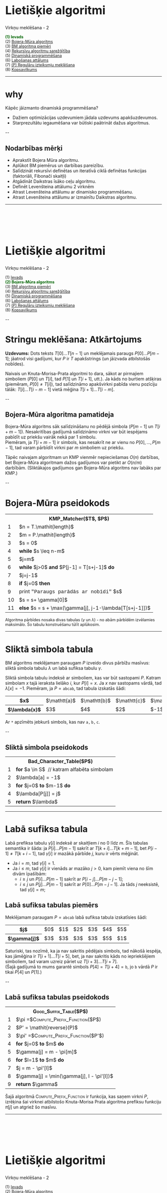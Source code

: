 # &nbsp;

<hgroup>

<h1 style="font-size:28pt">Lietišķie algoritmi</h1>

<blue>Virkņu meklēšana - 2</blue>

</hgroup><hgroup style="font-size:90%">

<span style="color:darkgreen">**(1) Ievads**</span>  
<span>(2) [Bojera-Mūra algoritms](#section-1)</span>  
<span>(3) [BM algoritma piemēri](#section-2)</span>  
<span>(4) [Rekursīvu algoritmu sarežģītība](#section-3)</span>  
<span>(5) [Dinamiskā programmēšana](#section-4)</span>  
<span>(6) [Labošanas attālums](#section-5)</span>  
<span>(7) [(P) Regulāru izteiksmju meklēšana](#section-6)</span>  
<span>(8) [Kopsavilkums](#section7)</span>

</hgroup>

<!--
Meklēšana virknēs - 2
------
Ievads
Bojera-Mūra algoritms
BM algoritma piemēri
Dinamiskā programmēšana (Fibonači virknes; Daijkstras algoritms)
Rekursīvu algoritmu sarežģītība
Labošanas attālums
(P) Regulāru izteiksmju meklēšana
Kopsavilkums



Meklēšana virknēs - 3
------------
Ievads

Sufiksu koku jēdziens
Ukkonena algoritms
(P) Failu digitālnospiedumi (fingerprinting) un Blūma filtri
Kopsavilkums
-->


-----



# <lo-why/> why

<div class="bigWhy">

Kāpēc jāizmanto dinamiskā programmēšana?

</div>

<div class="smallWhy">

* Dažiem optimizācijas uzdevumiem 
jādala uzdevums apakšuzdevumos.
* Starprezultātu iegaumēšana var būtiski paātrināt
dažus algoritmus.

</div>


--

## <lo-summary/> Nodarbības mērķi 

* Aprakstīt Bojera Mūra algoritmu. 
* Aplūkot BM piemērus un darbības pareizību. 
* Salīdzināt rekursīvi definētas un iteratīvā ciklā definētas funkcijas
(faktoriāli, Fibonači skaitļi)
* Atgādināt Daikstras īsāko ceļu algoritmu. 
* Definēt Levenšteina attālumu 2 virknēm
* Atrast Levenšteina attālumu ar dinamisko programmēšanu. 
* Atrast Levenšteina attālumu ar izmainītu Daikstras algoritmu.



-----

# &nbsp;

<hgroup>

<h1 style="font-size:28pt">Lietišķie algoritmi</h1>

<blue>Virkņu meklēšana - 2</blue>

</hgroup><hgroup style="font-size:90%">

<span>(1) [Ievads](#section)</span>  
<span style="color:darkgreen">**(2) Bojera-Mūra algoritms**</span>  
<span>(3) [BM algoritma piemēri](#section-2)</span>  
<span>(4) [Rekursīvu algoritmu sarežģītība](#section-3)</span>  
<span>(5) [Dinamiskā programmēšana](#section-4)</span>  
<span>(6) [Labošanas attālums](#section-5)</span>  
<span>(7) [(P) Regulāru izteiksmju meklēšana](#section-6)</span>  
<span>(8) [Kopsavilkums](#section7)</span>

</hgroup>


--

# <lo-summary/> Stringu meklēšana: Atkārtojums

**Uzdevums:** Dots teksts $T[0]\ldots{}T[n-1]$ un meklējamais
paraugs $P[0]\ldots{}P[m-1]$; jāatrod visi gadījumi, kur $P$ ir $T$ apakšstrings
(un jāizvada atbilstošās nobīdes). 

Naivais un Knuta-Morisa-Prata algoritmi to dara, sākot ar pirmajiem simboliem 
($P[0]$ un $T[i]$, tad $P[1]$ un $T[i+1]$, utt.). Ja kāds no burtiem atšķiras
(piemēram, $P[0] \neq T[i]$), tad salīdzināmo apakšvirkni 
pabīda vienu pozīciju tālāk: $T[i]\ldots{}T[i-m-1]$ vietā mēģina $T[i+1]\ldots{}T[i-m]$. 


--

## <lo-summary/> Bojera-Mūra algoritma pamatideja

Bojera-Mūra algoritms sāk salīdzināšanu no pēdējā simbola ($P[m-1]$ un $T[i+m-1]$). 
Nesakritības gadījumā salīdzināmo virkni var būt iespējams pabīdīt uz priekšu 
vairāk nekā par $1$ simbolu.  
Piemēram, ja $T[i+m-1]$ ir simbols, kas nesakrīt ne ar vienu no $P[0],\ldots,P[m-1]$, 
tad varam pārbīdīt virkni par $m$ simboliem uz priekšu.

Tāpēc naivajam algoritmam un KMP vienmēr nepieciešamas $O(n)$ darbības, 
bet Bojera-Mūra algoritmam dažos gadījumos var pietikt ar $O(n/m)$ darbībām. 
(Sliktākajos gadījumos gan Bojera-Mūra algoritms nav labāks par KMP.)


--

# <lo-summary/> Bojera-Mūra pseidokods

<table class="pseudocode">
<tr><th colspan="2">KMP_Matcher($T$, $P$)</th></tr>
<tr>
<td>1</td>
<td>$n = T.\mathit{length}$</td>
</tr>
<tr>
<td>2</td>
<td>$m = P.\mathit{length}$</td>
</tr>
<tr>
<td>3</td>
<td>$s = 0$</td>
</tr>
<tr>
<td>4</td>
<td><b>while</b> $s \leq n-m$</td>
</tr>
<tr>
<td>5</td>
<td class="ind1">$j=m$</td>
</tr>
<tr>
<td>6</td>
<td class="ind1"><b>while</b> $j>0$ <b>and</b> $P[j-1] = T[s+j-1]$ <b>do</b></td>
</tr>
<tr>
<td>7</td>
<td class="ind2">$j=j-1$</td>
</tr>
<tr>
<td>8</td>
<td class="ind1"><b>if</b> $j=0$ <b>then</b></td>
</tr>
<tr>
<td>9</td>
<td class="ind2">print <tt style="font-family:'Courier New'">"Paraugs parādās ar nobīdi"</tt> $s$</td>
</tr>
<tr>
<td>10</td>
<td class="ind2">$s = s+ \gamma[0]$</td>
</tr>
<tr>
<td>11</td>
<td class="ind1"><b>else</b> $s = s + \max(\gamma[j], j-1-\lambda[T[s+j-1]])$</td>
</tr>
</table>

<div style="font-size:90%">

Algoritma pārbīdes nosaka divas tabulas ($\gamma$ un $\lambda$) - 
no abām pārbīdēm izvēlamies maksimālo. Šo tabulu konstruēšanu tūlīt aplūkosim.

</div>


-----

# <lo-summary/> Sliktā simbola tabula

BM algoritms meklējamam paraugam $P$ izveido divus pārbīžu masīvus:  
sliktā simbola tabulu $\lambda$ un labā sufiksa tabulu $\gamma$.

Sliktā simbola tabulu indeksē ar simboliem, kas var būt sastopami $P$. 
Katram simbolam $x$ tajā ieraksta lielāko $i$, kur $P[i]=x$. 
Ja $x$ nav sastopams vārdā, tad $\lambda[x]=-1$. 
Piemēram, ja $P=\mathtt{abcab}$, tad tabula izskatās šādi:

<table>
<tr><th>$x$</th><td>$\mathtt{a}$</td><td>$\mathtt{b}$</td><td>$\mathtt{c}$</td><td>$\mathtt{*}$</td></tr>
<tr><th>$\lambda(x)$</th><td>$3$</td><td>$4$</td><td>$2$</td><td>$-1$</td></tr>
</table>

Ar $\mathtt{*}$ apzīmēts jebkurš simbols, kas nav $\mathtt{a,b,c}$.


--

## <lo-summary/> Sliktā simbola pseidokods



<table class="pseudocode">
<tr><th colspan="2">Bad_Character_Table($P$)</th></tr>
<tr>
<td>1</td>
<td><b>for</b> $a \in S$&nbsp;&nbsp;<green>// katram alfabēta simbolam</green></td>
</tr>
<tr>
<td>2</td>
<td class="ind1">$\lambda[a] = -1$</td>
</tr>
<tr>
<td>3</td>
<td><b>for</b> $j=0$ <b>to</b> $m-1$ <b>do</b></td>
</tr>
<tr>
<td>4</td>
<td class="ind1">$\lambda[P[j]] = j$</td>
</tr>
<tr>
<td>5</td>
<td><b>return</b> $\lambda$</td>
</tr>

</table>



-----

# <lo-summary/> Labā sufiksa tabula

Labā prefiksa tabulu $\gamma[i]$ indeksē ar skaitļiem 
$i$ no $0$ līdz $m$. Šīs tabulas semantika ir šāda: 
ja $P[i]\ldots{}P[m-1]$ sakrīt ar $T[k+i]\ldots{}T[k+m-1]$, 
bet $P[i-1] \neq T[k+i-1]$, tad $\gamma[i]$ ir mazākā 
pārbīde $j$, kuru ir vērts mēģināt.

* Ja $i=m$, tad $\gamma[i]=1$. 
* Ja $i \leq m$, tad $\gamma[i]$ ir vienāds ar mazāko $j>0$, 
kam piemīt viena no šīm divām īpašībām:
    - $i \geq j$ un $P[i]\ldots{}P[m-1]$ sakrīt ar $P[i-j]\ldots{}P[m-j-1]$;
    - $i \leq j$ un $P[j]\ldots{}P[m-1]$ sakrīt ar $P[0]\ldots{}P[m-j-1]$.
Ja tāds $j$ neeksistē, tad $\gamma[i] = m$;


## <lo-summary/> Labā sufiksa tabulas piemērs

Meklējamam paraugam $P = \mathtt{abcab}$ labā sufiksa tabula izskatīsies šādi:

<table>
<tr><th>$j$</th><td>$0$</td><td>$1$</td><td>$2$</td><td>$3$</td><td>$4$</td><td>$5$</td></tr>
<tr><th>$\gamma[j]$</th><td>$3$</td><td>$3$</td><td>$3$</td><td>$3$</td><td>$5$</td><td>$1$</td></tr>
</table>

Saturiski, tas nozīmē, ka ja nav sakritis pēdējais simbols, 
tad nākošā iespēja, kas jāmēģina ir $T[i+1]\ldots{}T[i+5]$, 
bet, ja nav sakritis kāds no iepriekšējiem simboliem, tad varam 
uzreiz pāriet uz $T[i+3]\ldots{}T[i+7]$.   
(Šajā gadījumā to mums garantē simbols 
$P[4]=T[i+4]=\mathtt{b}$, jo $\mathtt{b}$ vārdā $P$ ir tikai $P[4]$ un $P[1]$.)


--

## <lo-summary/> Labā sufiksa tabulas pseidokods


<table class="pseudocode">
<tr><th colspan="2"><span style="font-variant: small-caps;">Good_Suffix_Table</span>($P$)</th></tr>
<tr>
<td>1</td>
<td>$\pi =$<span style="font-variant: small-caps;">Compute_Prefix_Function</span>($P$)</td>
</tr>
<tr>
<td>2</td>
<td>$P' = \mathit{reverse}(P)$</td>
</tr>
<tr>
<td>3</td>
<td>$\pi' =$<span style="font-variant: small-caps;">Compute_Prefix_Function</span>($P'$)</td>
</tr>
<tr>
<td>4</td>
<td><b>for</b> $j=0$ <b>to</b> $m$ <b>do</b></td>
</tr>
<tr>
<td>5</td>
<td class="ind1">$\gamma[j] = m - \pi[m]$</td>
</tr>
<tr>
<td>6</td>
<td><b>for</b> $l=1$ <b>to</b> $m$ <b>do</b></td>
</tr>
<tr>
<td>7</td>
<td class="ind1">$j = m - \pi'[l]$</td>
</tr>
<tr>
<td>8</td>
<td class="ind1">$\gamma[j] = \min(\gamma[j], l - \pi'[l])$</td>
</tr>
<tr>
<td>9</td>
<td><b>return</b> $\gamma$</td>
</tr>
</table>

Šajā algoritmā <span style="font-variant: small-caps;">Compute_Prefix_Function</span>
ir funkcija, kas saņem virkni $P$, izrēķina šai virknei atbilstošo 
Knuta-Morisa Prata algoritma prefiksu funkciju $\pi[j]$ un atgriež šo masīvu.


-----

# &nbsp;

<hgroup>

<h1 style="font-size:28pt">Lietišķie algoritmi</h1>

<blue>Virkņu meklēšana - 2</blue>

</hgroup><hgroup style="font-size:90%">

<span>(1) [Ievads](#section)</span>  
<span>(2) [Bojera-Mūra algoritms](#section-1)</span>  
<span style="color:darkgreen">**(3) BM algoritma piemēri**</span>  
<span>(4) [Rekursīvu algoritmu sarežģītība](#section-3)</span>  
<span>(5) [Dinamiskā programmēšana](#section-4)</span>  
<span>(6) [Labošanas attālums](#section-5)</span>  
<span>(7) [(P) Regulāru izteiksmju meklēšana](#section-6)</span>  
<span>(8) [Kopsavilkums](#section7)</span>

</hgroup>




-----

# <lo-sample/> BM algoritma piemērs - 1

<hgroup style="font-size:80%">

<table>
<tr>
<th>$\mathtt{a}$</th><th>$\mathtt{d}$</th><th>$\mathtt{a}$</th><th>$\mathtt{a}$</th><th>$\mathtt{b}$</th>
<th>$\mathtt{a}$</th><th>$\mathtt{b}$</th><th>$\mathtt{c}$</th><th>$\mathtt{a}$</th><th>$\mathtt{b}$</th>
<th>$\mathtt{a}$</th><th>$\mathtt{a}$</th><th>$\mathtt{b}$</th>
</tr>
<tr>
<td>$\color{#CCC}{\mathtt{a}}$</td><td>$\color{#CCC}{\mathtt{b}}$</td>
<td>$\color{#F00}{\mathtt{c}}$</td><td>$\mathtt{a}$</td><td>$\mathtt{b}$</td>
<td>&nbsp;</td><td>&nbsp;</td><td>&nbsp;</td><td>&nbsp;</td><td>&nbsp;</td>
<td>&nbsp;</td><td>&nbsp;</td><td>&nbsp;</td>
</tr>
<tr>
<td>&nbsp;</td><td>&nbsp;</td><td>&nbsp;</td><td>$\color{#CCC}{\mathtt{a}}$</td><td>$\color{#CCC}{\mathtt{b}}$</td>
<td>$\color{#CCC}{\mathtt{c}}$</td><td>$\color{#CCC}{\mathtt{a}}$</td><td>$\color{#F00}{\mathtt{b}}$</td><td>&nbsp;</td><td>&nbsp;</td>
<td>&nbsp;</td><td>&nbsp;</td><td>&nbsp;</td>
</tr>
<tr>
<td>&nbsp;</td><td>&nbsp;</td><td>&nbsp;</td><td>&nbsp;</td><td>&nbsp;</td>
<td>$\color{#080}{\mathtt{a}}$</td><td>$\color{#080}{\mathtt{b}}$</td><td>$\color{#080}{\mathtt{c}}$</td><td>$\color{#080}{\mathtt{a}}$</td><td>$\color{#080}{\mathtt{b}}$</td>
<td>&nbsp;</td><td>&nbsp;</td><td>&nbsp;</td>
</tr>
<tr>
<td>&nbsp;</td><td>&nbsp;</td><td>&nbsp;</td><td>&nbsp;</td><td>&nbsp;</td>
<td>&nbsp;</td><td>&nbsp;</td><td>&nbsp;</td><td>$\color{#CCC}{\mathtt{a}}$</td><td>$\color{#CCC}{\mathtt{b}}$</td>
<td>$\color{#F00}{\mathtt{c}}$</td><td>$\mathtt{a}$</td><td>$\mathtt{b}$</td>
</tr>
</table>

Apskatīsim $T = \mathtt{daababcabaab}$ un $P = \mathtt{abcab}$.   
Meklējam no labās puses uz kreiso: 
Katra rindiņa attēlo vienu mēģinājumu atrast apakšstringu. 
Ar <red>sarkanu</red> apzīmē burtu, kurā simbols no $P$ nav sakritis ar 
atbilstošo simbolu no $T$. 

</hgroup>
<hgroup style="font-size:70%">

1. Pirmajā mēģinājumā sakrita $P[4]$ un $P[3]$, bet ne $P[2]$. 
Tad pavirzāmies $3$ simbolus uz priekšu (saskaņā ar „labā sufiksa tabulu”). 
2. skatāmies vai $P[0]\ldots{}P[4]$ sakrīt ar $T[3]\ldots{}[7]$. 
Nesakritība ir jau $P[4]$ un tad saskaņā ar „sliktā simbola tabulu” pavirzāmies pa $2$ simboliem, 
lai atrastais "c" sakristu ar pirmo iespējamo "c", kas ir apakšvirknē $P$ (pirmo – no beigām).
3. Trešajā mēģinājumā sakrīt viss apakšstrings. Ja nepieciešams atrast visas 
vietas tekstā $T$, kur ir apakšvirkne $P$, tad saskaņā ar $\gamma[0]$ 
pārvietojamies $3$ simbolus uz priekšu un mēģinām vēl. 
4. Pēdējais mēģinājums ir neveiksmīgs un tad esam sasnieguši teksta beigas.


</hgroup>


-----


# Sliktā simbola tabulas piemērs

<!--
Misleading video :)

-->




-----

# <lo-sample/> Tikai sliktā simbola tabula?

Praktiskai apakšvirkņu meklēšanai lielajā vairumā gadījumu pietiktu 
ar sliktā simbola tabulu vienu pašu. Varētu rakstīt šādu pseidokodu:

<table class="pseudocode">
<td>8</td>
<td class="ind1"><b>if</b> $j=0$ <b>then</b></td>
</tr>
<tr>
<td>9</td>
<td class="ind2">print <tt style="font-family:'Courier New'">"Paraugs parādās ar nobīdi"</tt> $s$</td>
</tr>
<tr>
<td>10</td>
<td class="ind2">$s = s+ \gamma[0]$</td>
</tr>
<tr>
<td>11</td>
<td class="ind1"><b>else</b> $s = s + \max(\color{#F00}{1}, j-1-\lambda[T[s+j-1]])$</td>
</tr>
</table>

Tai vietā, lai rakstītu "labā sufiksa likumu" $\gamma[j]$, ievietojam vērtību $1$. 
Ja $T = \mathtt{BBBBBBBBBB...BBB}$ un 
paraugs ir $T = \mathtt{ABBBB}$, kļūst par "naivo" algoritmu.








<!-- 
Video par Bojera Mūra algoritmu
 

Krāsojumu video (bet bez piemēriem ar stringiem)
https://www.youtube.com/watch?v=lkL6RkQvpMM

Weak and Strong 
-->



-----

# <lo-sample/> Labā sufiksa tabulas piemērs

Aplūkosim paraugu $P = \mathtt{CTTACTTAC}$. 

Pamatosim, ka labā sufiksa tabula ir šāda:

<table>
<tr><th>$j$</th>
<td>0</td><td>0</td><td>0</td><td>0</td><td>0</td><td>0</td><td>0</td><td>0</td><td>0</td><td>1</td></tr>
<tr><th>$\gamma(j)$</th>
<td>4</td><td>4</td><td>4</td><td>4</td><td>4</td><td>8</td><td>8</td><td>8</td><td>8</td><td>1</td></tr>
</table>


-----

# <lo-yellow/> Norādes

BM algoritma aprēķinu piemēri - dažnedažādi piemēri 
(tostarp dīvainas un pat kļūdainas interpretācijas). 

1. [Lekciju konspekts](../algorithms-bin/liet2008-13-v3.doc) - Noderīgi pseidokodi, bet 
labā sufiksa tabulas piemēram "abcab" izmanto "vājo" definīciju.
2. [BM algoritma vispārīgs apraksts](https://www.youtube.com/watch?v=4Xyhb72LCX4) - "Ģenētisks" virkņu meklēšanas piemērs; 
labi skaidrots, bet arī tur labā sufiksa tabulas rēķināšanai izmanto "vājo" definīciju.
3. [Sliktā simbola tabula](https://www.youtube.com/watch?v=G-h1Dph9IOE) - Sliktā simbola tabulu 
definē neparasti ($m - \lambda(j)$ mūsu apzīmējumos) un to pašu rēķina kļūdaini. 
4. [Labo sufiksu tabulas zīmējums](https://www.youtube.com/watch?v=lkL6RkQvpMM) - tikai 
grafisks attēlojums bez burtu piemēriem.












-----

# &nbsp;

<hgroup>

<h1 style="font-size:28pt">Lietišķie algoritmi</h1>

<blue>Virkņu meklēšana - 2</blue>

</hgroup><hgroup style="font-size:90%">

<span>(1) [Ievads](#section)</span>  
<span>(2) [Bojera-Mūra algoritms](#section-1)</span>  
<span>(3) [BM algoritma piemēri](#section-2)</span>  
<span style="color:darkgreen">**(4) Rekursīvu algoritmu sarežģītība**</span>  
<span>(5) [Dinamiskā programmēšana](#section-4)</span>  
<span>(6) [Labošanas attālums](#section-5)</span>  
<span>(7) [(P) Regulāru izteiksmju meklēšana](#section-6)</span>  
<span>(8) [Kopsavilkums](#section7)</span>

</hgroup>

# <lo-theory/> "Astes rekursija"

```python 
def factorial(n): 
    if n == 0: return 1
    else: return n*factorial(n-1)

print(factorial(100))
```

* Vai funkcija pareizi rēķina faktoriālus pie $n \geq 0$?
* Kas strādā labāk - rekursīva faktoriāla izteiksme vai reizināšana ar "for" ciklu?




-----

# <lo-sample/> Fibonači virkne

<div style="font-size:80%">

Virkni $F(n)$ definē šādi: $F_0 = 0$, $F_1 = 1$ un
$$F_{n+2} = F_n + F_{n+1}.$$

<table>
<tr><th>$n$</th>
<th>$0$</th><th>$1$</th><th>$2$</th><th>$3$</th><th>$4$</th>
<th>$5$</th><th>$6$</th><th>$7$</th><th>$8$</th><th>$9$</th><th>$10$</th>
</tr>
<tr><th>$F(n)$</th>
<td>$0$</td><td>$1$</td><td>$1$</td><td>$2$</td><td>$3$</td>
<td>$5$</td><td>$8$</td><td>$13$</td><td>$21$</td><td>$34$</td><td>$55$</td>
</tr>
</table>

Ar indukciju var pamatot, ka visiem $n \geq 1$:
$$F_n = \frac{1}{\sqrt{5}}\left[ \left( \frac{1 + \sqrt{5}}{2}  \right)^n -
\left( \frac{1 - \sqrt{5}}{2} \right)^n \right]\;\;\text{un arī}$$

$$\left( \begin{array}{cc}
1 & 1\\
1 & 0 \end{array} \right)^n = 
\left( \begin{array}{cc}
F_{n+1} & F_{n}\\
F_{n} & F_{n-1} \end{array} \right).$$

</div>



--

## <lo-sample/> Rekursīva Fibonači funkcija

```python 
def fib(n):
    if n == 0: return 0
    elif n == 1: return 1
    else: return fib(n-1) + fib(n-2)
    
print(fib(40))
```

* Vai funkcija rēķina Fibonači skaitļus pie $n \geq 0$?
* Kāda ir šīs funkcijas laika sarežģītība?

## <lo-theory/> Fibonači funkcija ar atmiņu

```python
memo = [0, 1]
def fibonacci(n):
    while len(memo) < n+1:
        memo.append(0)  
    if n <= 1:
        return n  
    elif memo[n-1] == 0:
        memo[n-1] = fibonacci(n-1)                
    memo[n] = memo[n-2] + memo[n-1]
    return memo[n]
```

* Astes rekursiju var arī pārrakstīt ar "for" ciklu. 
* Sk. [iedvesmas avotu](https://www.geeksforgeeks.org/program-for-nth-fibonacci-number/)



-----

# &nbsp;

<hgroup>

<h1 style="font-size:28pt">Lietišķie algoritmi</h1>

<blue>Virkņu meklēšana - 2</blue>

</hgroup><hgroup style="font-size:90%">

<span>(1) [Ievads](#section)</span>  
<span>(2) [Bojera-Mūra algoritms](#section-1)</span>  
<span>(3) [BM algoritma piemēri](#section-2)</span>  
<span>(4) [Rekursīvu algoritmu sarežģītība](#section-3)</span>  
<span style="color:darkgreen">**(5) Dinamiskā programmēšana**</span>  
<span>(6) [Labošanas attālums](#section-5)</span>  
<span>(7) [(P) Regulāru izteiksmju meklēšana](#section-6)</span>  
<span>(8) [Kopsavilkums](#section7)</span>

</hgroup>


--

## <lo-summary/> Memoizācija un Dinamiskā programmēšana

<hgroup style="font-size:80%">

**Definīcija:** Par <blue>*memoizāciju*</blue> (*memoization*) 
sauc starpvērtību noglabāšanu (piemēram, vērtību tabulā). 
Ja to pašu starpvērtību algoritmam 
vajag vairākkārt, to nerēķina atkārtoti, bet izmanto kešoto 
vērtību no tabulas.  
Memoizācija ir atsevišķs gadījums <blue>*kešošanai*</blue> (*caching*) - šajā gadījumā
nepastāv izvēle iztīrīt kešu.

</hgroup>
<hgroup style="font-size:80%">

**Definīcija:** Par <blue>*dinamisko programmēšanu*</blue> (*dynamic programming*)
sauc vispārīgu pieeju algoritmu (īpaši optimizācijas algoritmu) veidošanai. 
DP pieeja sastāv no šādiem lieliem soļiem:

* Sadala uzdevumu apakšuzdevumos.
* Katram apakšuzdevumam piekārto vērtību.
* Atrod sakarību starp apakšuzdevumu vērtībām.
* Ciklā rēķina rekurento sakarību un piepilda memoizāciju tabulu. 
* Atrod memoizāciju tabulā sākotnējā uzdevuma atrisinājumu.

</hgroup>


-----


# <lo-summary/> Daijkstras īsāko ceļu algoritms

**Uzdevums:** Dots orientēts grafs $G(V,E)$, kura virsotņu kopa ir $V$, 
šķautņu kopa ir $E$ un katrai šķautnei $(u,v) \in E$ (kur $u,v \in V$ ir 
divas savienotas grafa virsotnes) ir pierakstīts nenegatīvs svars $w(u,v)$: 
cik maksā nokļūšana no $u$ uz $v$ pa šo šķautni.  
Daikstras algoritms atrod "viena avota īsākos ceļus" grafā $G$: Dotajai 
sākuma virsotnei $s \in V$ tas atrod pašus lētākos ceļus uz jebkuru 
citu virsotni šajā grafā. 








-----

# &nbsp;

<hgroup>

<h1 style="font-size:28pt">Lietišķie algoritmi</h1>

<blue>Virkņu meklēšana - 2</blue>

</hgroup><hgroup style="font-size:90%">

<span>(1) [Ievads](#section)</span>  
<span>(2) [Bojera-Mūra algoritms](#section-1)</span>  
<span>(3) [BM algoritma piemēri](#section-2)</span>  
<span>(4) [Rekursīvu algoritmu sarežģītība](#section-3)</span>  
<span>(5) [Dinamiskā programmēšana](#section-4)</span>  
<span>(6) [Labošanas attālums](#section-5)</span>  
<span>(7) [(P) Regulāru izteiksmju meklēšana](#section-6)</span>  
<span style="color:darkgreen">**(8) Kopsavilkums**</span>

</hgroup>


